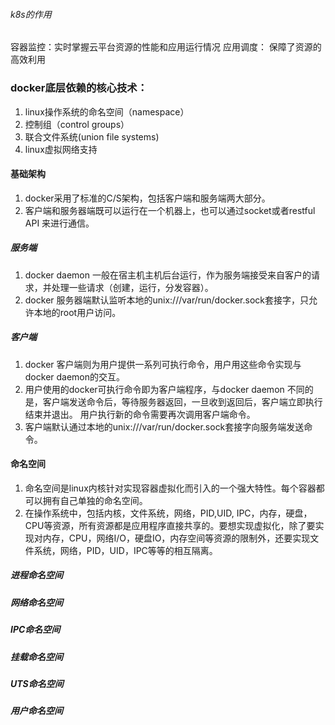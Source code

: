 ###### k8s的作用
  容器监控：实时掌握云平台资源的性能和应用运行情况
  应用调度： 保障了资源的高效利用

### docker底层依赖的核心技术：
1. linux操作系统的命名空间（namespace）
2. 控制组（control groups）
3. 联合文件系统(union file systems)
4. linux虚拟网络支持

#### 基础架构
1. docker采用了标准的C/S架构，包括客户端和服务端两大部分。
2. 客户端和服务器端既可以运行在一个机器上，也可以通过socket或者restful API 来进行通信。

##### 服务端
1. docker daemon 一般在宿主机主机后台运行，作为服务端接受来自客户的请求，并处理一些请求（创建，运行，分发容器）。
2. docker 服务器端默认监听本地的unix:///var/run/docker.sock套接字，只允许本地的root用户访问。

##### 客户端
1. docker 客户端则为用户提供一系列可执行命令，用户用这些命令实现与docker daemon的交互。
2. 用户使用的docker可执行命令即为客户端程序，与docker daemon 不同的是，客户端发送命令后，等待服务器返回，一旦收到返回后，客户端立即执行结束并退出。
用户执行新的命令需要再次调用客户端命令。
3. 客户端默认通过本地的unix:///var/run/docker.sock套接字向服务端发送命令。

#### 命名空间
1. 命名空间是linux内核针对实现容器虚拟化而引入的一个强大特性。每个容器都可以拥有自己单独的命名空间。
2. 在操作系统中，包括内核，文件系统，网络，PID,UID, IPC，内存，硬盘，CPU等资源，所有资源都是应用程序直接共享的。要想实现虚拟化，除了要实现对内存，CPU，网络I/O，硬盘IO，内存空间等资源的限制外，还要实现文件系统，网络，PID，UID，IPC等等的相互隔离。
##### 进程命名空间
##### 网络命名空间
##### IPC命名空间
##### 挂载命名空间
##### UTS命名空间
##### 用户命名空间
